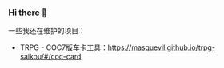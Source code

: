 ### Hi there 👋

一些我还在维护的项目：

- TRPG - COC7版车卡工具：https://masquevil.github.io/trpg-saikou/#/coc-card

<!--
**masquevil/masquevil** is a ✨ _special_ ✨ repository because its `README.md` (this file) appears on your GitHub profile.

Here are some ideas to get you started:

- 🔭 I’m currently working on ...
- 🌱 I’m currently learning ...
- 👯 I’m looking to collaborate on ...
- 🤔 I’m looking for help with ...
- 💬 Ask me about ...
- 📫 How to reach me: ...
- 😄 Pronouns: ...
- ⚡ Fun fact: ...
-->
